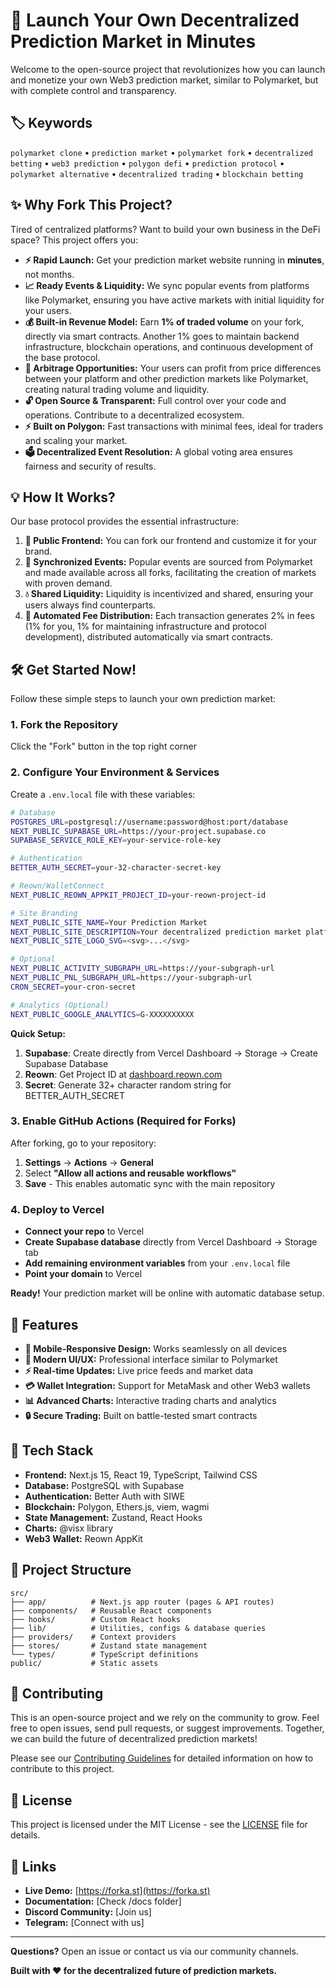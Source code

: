 # 🚀 Launch Your Own Decentralized Prediction Market in Minutes

Welcome to the open-source project that revolutionizes how you can launch and monetize your own Web3 prediction market, similar to Polymarket, but with complete control and transparency.

## 🏷️ Keywords

`polymarket clone` • `prediction market` • `polymarket fork` • `decentralized betting` • `web3 prediction` • `polygon defi` • `prediction protocol` • `polymarket alternative` • `decentralized trading` • `blockchain betting`

## ✨ Why Fork This Project?

Tired of centralized platforms? Want to build your own business in the DeFi space? This project offers you:

- **⚡ Rapid Launch:** Get your prediction market website running in **minutes**, not months.
- **📈 Ready Events & Liquidity:** We sync popular events from platforms like Polymarket, ensuring you have active markets with initial liquidity for your users.
- **💰 Built-in Revenue Model:** Earn **1% of traded volume** on your fork, directly via smart contracts. Another 1% goes to maintain backend infrastructure, blockchain operations, and continuous development of the base protocol.
- **💸 Arbitrage Opportunities:** Your users can profit from price differences between your platform and other prediction markets like Polymarket, creating natural trading volume and liquidity.
- **🔓 Open Source & Transparent:** Full control over your code and operations. Contribute to a decentralized ecosystem.
- **⚡ Built on Polygon:** Fast transactions with minimal fees, ideal for traders and scaling your market.
- **🗳️ Decentralized Event Resolution:** A global voting area ensures fairness and security of results.

## 💡 How It Works?

Our base protocol provides the essential infrastructure:

1. **🎨 Public Frontend:** You can fork our frontend and customize it for your brand.
2. **🔄 Synchronized Events:** Popular events are sourced from Polymarket and made available across all forks, facilitating the creation of markets with proven demand.
3. **💧 Shared Liquidity:** Liquidity is incentivized and shared, ensuring your users always find counterparts.
4. **🤖 Automated Fee Distribution:** Each transaction generates 2% in fees (1% for you, 1% for maintaining infrastructure and protocol development), distributed automatically via smart contracts.

## 🛠️ Get Started Now!

Follow these simple steps to launch your own prediction market:

### 1. Fork the Repository

Click the "Fork" button in the top right corner

### 2. Configure Your Environment & Services

Create a `.env.local` file with these variables:

```bash
# Database
POSTGRES_URL=postgresql://username:password@host:port/database
NEXT_PUBLIC_SUPABASE_URL=https://your-project.supabase.co
SUPABASE_SERVICE_ROLE_KEY=your-service-role-key

# Authentication
BETTER_AUTH_SECRET=your-32-character-secret-key

# Reown/WalletConnect
NEXT_PUBLIC_REOWN_APPKIT_PROJECT_ID=your-reown-project-id

# Site Branding
NEXT_PUBLIC_SITE_NAME=Your Prediction Market
NEXT_PUBLIC_SITE_DESCRIPTION=Your decentralized prediction market platform
NEXT_PUBLIC_SITE_LOGO_SVG=<svg>...</svg>

# Optional
NEXT_PUBLIC_ACTIVITY_SUBGRAPH_URL=https://your-subgraph-url
NEXT_PUBLIC_PNL_SUBGRAPH_URL=https://your-subgraph-url
CRON_SECRET=your-cron-secret

# Analytics (Optional)
NEXT_PUBLIC_GOOGLE_ANALYTICS=G-XXXXXXXXXX
```

**Quick Setup:**
1. **Supabase**: Create directly from Vercel Dashboard → Storage → Create Supabase Database
2. **Reown**: Get Project ID at [dashboard.reown.com](https://dashboard.reown.com)
3. **Secret**: Generate 32+ character random string for BETTER_AUTH_SECRET

### 3. Enable GitHub Actions (Required for Forks)

After forking, go to your repository:
1. **Settings** → **Actions** → **General**
2. Select **"Allow all actions and reusable workflows"**
3. **Save** - This enables automatic sync with the main repository

### 4. Deploy to Vercel

- **Connect your repo** to Vercel
- **Create Supabase database** directly from Vercel Dashboard → Storage tab
- **Add remaining environment variables** from your `.env.local` file
- **Point your domain** to Vercel

**Ready!** Your prediction market will be online with automatic database setup.

## 🎯 Features

- **📱 Mobile-Responsive Design:** Works seamlessly on all devices
- **🎨 Modern UI/UX:** Professional interface similar to Polymarket
- **⚡ Real-time Updates:** Live price feeds and market data
- **💳 Wallet Integration:** Support for MetaMask and other Web3 wallets
- **📊 Advanced Charts:** Interactive trading charts and analytics
- **🔒 Secure Trading:** Built on battle-tested smart contracts

## 🔧 Tech Stack

- **Frontend:** Next.js 15, React 19, TypeScript, Tailwind CSS
- **Database:** PostgreSQL with Supabase
- **Authentication:** Better Auth with SIWE
- **Blockchain:** Polygon, Ethers.js, viem, wagmi
- **State Management:** Zustand, React Hooks
- **Charts:** @visx library
- **Web3 Wallet:** Reown AppKit

## 📁 Project Structure

```
src/
├── app/          # Next.js app router (pages & API routes)
├── components/   # Reusable React components
├── hooks/        # Custom React hooks
├── lib/          # Utilities, configs & database queries
├── providers/    # Context providers
├── stores/       # Zustand state management
└── types/        # TypeScript definitions
public/           # Static assets
```

## 🤝 Contributing

This is an open-source project and we rely on the community to grow. Feel free to open issues, send pull requests, or suggest improvements. Together, we can build the future of decentralized prediction markets!

Please see our [Contributing Guidelines](CONTRIBUTING.md) for detailed information on how to contribute to this project.

## 📄 License

This project is licensed under the MIT License - see the [LICENSE](LICENSE) file for details.

## 🔗 Links

- **Live Demo:** [https://forka.st](https://forka.st)
- **Documentation:** [Check /docs folder]
- **Discord Community:** [Join us]
- **Telegram:** [Connect with us]

---

**Questions?** Open an issue or contact us via our community channels.

**Built with ❤️ for the decentralized future of prediction markets.**
